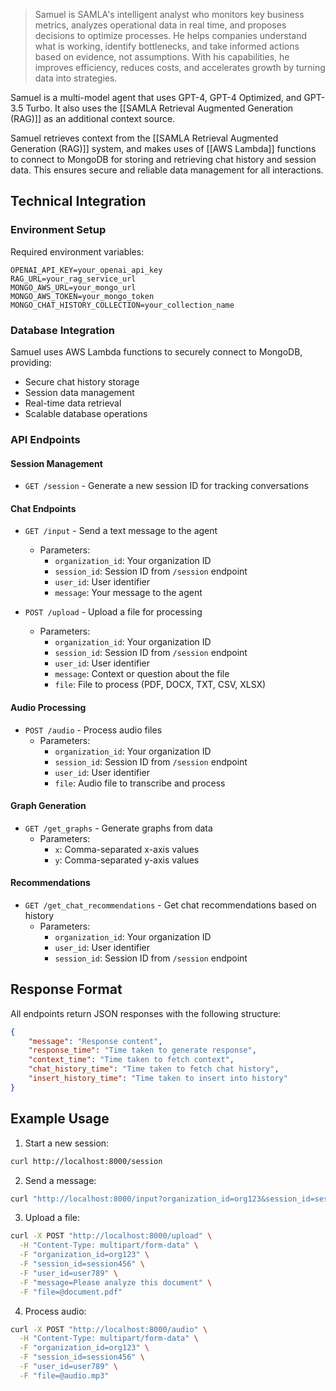 > Samuel is SAMLA's intelligent analyst who monitors key business metrics, analyzes operational data in real time, and proposes decisions to optimize processes. He helps companies understand what is working, identify bottlenecks, and take informed actions based on evidence, not assumptions. With his capabilities, he improves efficiency, reduces costs, and accelerates growth by turning data into strategies.

Samuel is a multi-model agent that uses GPT-4, GPT-4 Optimized, and GPT-3.5 Turbo. It also uses the [[SAMLA Retrieval Augmented Generation (RAG)]] as an additional context source. 

Samuel retrieves context from the [[SAMLA Retrieval Augmented Generation (RAG)]] system, and makes uses of [[AWS Lambda]] functions to connect to MongoDB for storing and retrieving chat history and session data. This ensures secure and reliable data management for all interactions.
## Technical Integration

### Environment Setup

Required environment variables:
```
OPENAI_API_KEY=your_openai_api_key
RAG_URL=your_rag_service_url
MONGO_AWS_URL=your_mongo_url
MONGO_AWS_TOKEN=your_mongo_token
MONGO_CHAT_HISTORY_COLLECTION=your_collection_name
```

### Database Integration
Samuel uses AWS Lambda functions to securely connect to MongoDB, providing:
- Secure chat history storage
- Session data management
- Real-time data retrieval
- Scalable database operations

### API Endpoints

#### Session Management
- `GET /session` - Generate a new session ID for tracking conversations

#### Chat Endpoints
- `GET /input` - Send a text message to the agent
  - Parameters:
    - `organization_id`: Your organization ID
    - `session_id`: Session ID from `/session` endpoint
    - `user_id`: User identifier
    - `message`: Your message to the agent

- `POST /upload` - Upload a file for processing
  - Parameters:
    - `organization_id`: Your organization ID
    - `session_id`: Session ID from `/session` endpoint
    - `user_id`: User identifier
    - `message`: Context or question about the file
    - `file`: File to process (PDF, DOCX, TXT, CSV, XLSX)

#### Audio Processing
- `POST /audio` - Process audio files
  - Parameters:
    - `organization_id`: Your organization ID
    - `session_id`: Session ID from `/session` endpoint
    - `user_id`: User identifier
    - `file`: Audio file to transcribe and process

#### Graph Generation
- `GET /get_graphs` - Generate graphs from data
  - Parameters:
    - `x`: Comma-separated x-axis values
    - `y`: Comma-separated y-axis values

#### Recommendations
- `GET /get_chat_recommendations` - Get chat recommendations based on history
  - Parameters:
    - `organization_id`: Your organization ID
    - `user_id`: User identifier
    - `session_id`: Session ID from `/session` endpoint

## Response Format

All endpoints return JSON responses with the following structure:
```json
{
    "message": "Response content",
    "response_time": "Time taken to generate response",
    "context_time": "Time taken to fetch context",
    "chat_history_time": "Time taken to fetch chat history",
    "insert_history_time": "Time taken to insert into history"
}
```

## Example Usage

1. Start a new session:
```bash
curl http://localhost:8000/session
```

2. Send a message:
```bash
curl "http://localhost:8000/input?organization_id=org123&session_id=session456&user_id=user789&message=Hello%20SAMUEL"
```

3. Upload a file:
```bash
curl -X POST "http://localhost:8000/upload" \
  -H "Content-Type: multipart/form-data" \
  -F "organization_id=org123" \
  -F "session_id=session456" \
  -F "user_id=user789" \
  -F "message=Please analyze this document" \
  -F "file=@document.pdf"
```

4. Process audio:
```bash
curl -X POST "http://localhost:8000/audio" \
  -H "Content-Type: multipart/form-data" \
  -F "organization_id=org123" \
  -F "session_id=session456" \
  -F "user_id=user789" \
  -F "file=@audio.mp3"
```

